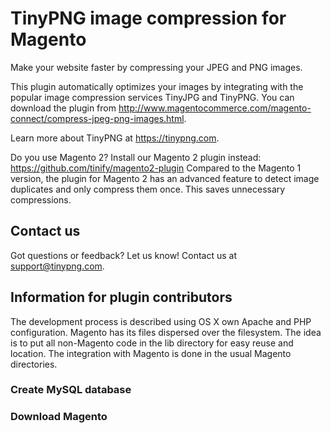 # TinyPNG image compression for Magento
Make your website faster by compressing your JPEG and PNG images.

This plugin automatically optimizes your images by integrating with the popular image compression services TinyJPG and TinyPNG.
You can download the plugin from http://www.magentocommerce.com/magento-connect/compress-jpeg-png-images.html.

Learn more about TinyPNG at https://tinypng.com.

Do you use Magento 2? Install our Magento 2 plugin instead:
https://github.com/tinify/magento2-plugin
Compared to the Magento 1 version, the plugin for Magento 2 has an advanced
feature to detect image duplicates and only compress them once. This saves
unnecessary compressions.

## Contact us
Got questions or feedback? Let us know! Contact us at support@tinypng.com.

## Information for plugin contributors

The development process is described using OS X own Apache and PHP configuration.
Magento has its files dispersed over the filesystem. The idea is to put all
non-Magento code in the lib directory for easy reuse and location.
The integration with Magento is done in the usual Magento directories.

### Create MySQL database

### Download Magento

Go to https://www.magentocommerce.com/products/downloads/magento/
Download
 - Full Release
 - Sample Data

### Decompress both archives and put the contents in this directory:
```
tar xjf ~/Downloads/magento-sample-data-1.9.1.0.tar.bz2 && mv magento-sample-data-1.9.0.0/* . && rmdir magento-sample-data-1.9.0.0
```
```
tar xjf ~/Downloads/magento-1.9.1.0.tar-2015-02-09-10-12-12.bz2 && rsync --recursive magento/ . && rm -r magento
```
```
mysql -u root magento < magento_sample_data_for_1.9.0.0.sql
```
```
find . -type d | xargs chmod 777 ; find . -type f | xargs chmod 666
```

### Add host
Add host in Apache configuration for this directory

### Install PHP mcrypt extension

#### Homebrew
If you use the homebrew version of PHP install the mcrypt extension via
```
brew install phpXX-mcrypt
````
with XX your PHP version.

#### From source
Install mcrypt library
```
brew install mcrypt
````
and other standard build tools if not already installed.

Download PHP source of the version you are running
```
php --version
```
and extract source somewhere.

Go to /ext/mcrypt in the uncompressed dir
```
phpize && ./configure && make
```

Your extension is .libs/mcrypt.so

Add in your php.ini the following line where all the dynamic extensions are loaded
```
extension=<FULL_PATH_TO_EXTENSION>/mcrypt.so
```

### Reload Apache
```
sudo apachectl restart
```

### Install magento
Go to host and follow instructions (use 127.0.0.1 for host not localhost)

### How to go to admin
http://HOST/admin (when enabled RewriteEngine)
http://HOST/index.php/admin

## License
Copyright (C) 2015 Voormedia B.V.

This program is free software; you can redistribute it and/or modify
it under the terms of the GNU General Public License as published by
the Free Software Foundation; either version 2 of the License, or
(at your option) any later version.

This program is distributed in the hope that it will be useful,
but WITHOUT ANY WARRANTY; without even the implied warranty of
MERCHANTABILITY or FITNESS FOR A PARTICULAR PURPOSE.  See the
GNU General Public License for more details.

[View the complete license](lib/TinyCompress/LICENSE).
